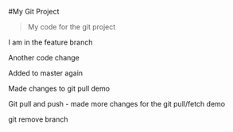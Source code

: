 #My Git Project

> My code for the git project

I am in the feature branch

Another code change

Added to master again

Made changes to git pull demo

Git pull and push - made more changes for the git pull/fetch demo

git remove branch